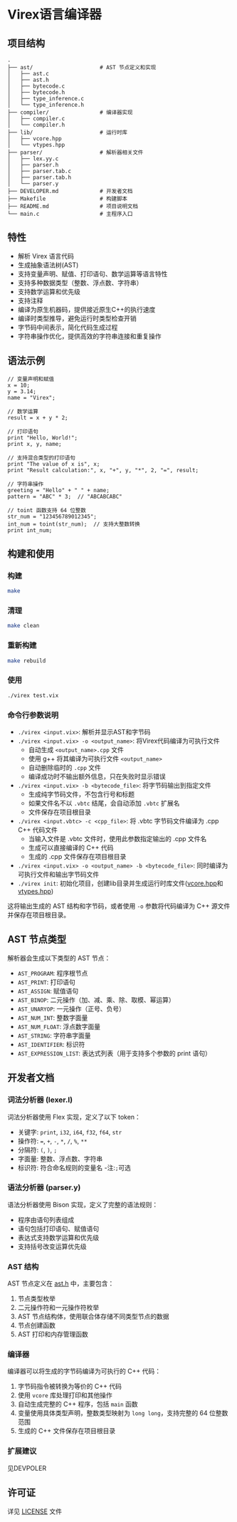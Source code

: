 # Virex语言编译器


## 项目结构

```
.
├── ast/                     # AST 节点定义和实现
│   ├── ast.c
│   ├── ast.h
│   ├── bytecode.c
│   ├── bytecode.h
│   ├── type_inference.c
│   └── type_inference.h
├── compiler/                # 编译器实现
│   ├── compiler.c
│   └── compiler.h
├── lib/                     # 运行时库
│   ├── vcore.hpp
│   └── vtypes.hpp
├── parser/                  # 解析器相关文件
│   ├── lex.yy.c
│   ├── parser.h
│   ├── parser.tab.c
│   ├── parser.tab.h
│   └── parser.y
├── DEVELOPER.md             # 开发者文档
├── Makefile                 # 构建脚本
├── README.md                # 项目说明文档
└── main.c                   # 主程序入口
```

## 特性

- 解析 Virex 语言代码
- 生成抽象语法树(AST)
- 支持变量声明、赋值、打印语句、数学运算等语言特性
- 支持多种数据类型（整数、浮点数、字符串）
- 支持数学运算和优先级
- 支持注释
- 编译为原生机器码，提供接近原生C++的执行速度
- 编译时类型推导，避免运行时类型检查开销
- 字节码中间表示，简化代码生成过程
- 字符串操作优化，提供高效的字符串连接和重复操作

## 语法示例

```
// 变量声明和赋值
x = 10;
y = 3.14;
name = "Virex";

// 数学运算
result = x + y * 2;

// 打印语句
print "Hello, World!";
print x, y, name;

// 支持混合类型的打印语句
print "The value of x is", x;
print "Result calculation:", x, "+", y, "*", 2, "=", result;

// 字符串操作
greeting = "Hello" + " " + name;
pattern = "ABC" * 3;  // "ABCABCABC"

// toint 函数支持 64 位整数
str_num = "123456789012345";
int_num = toint(str_num);  // 支持大整数转换
print int_num;
```

## 构建和使用

### 构建

```bash
make
```

### 清理

```bash
make clean
```

### 重新构建

```bash
make rebuild
```

### 使用

```bash
./virex test.vix
```

### 命令行参数说明

- `./virex <input.vix>`: 解析并显示AST和字节码
- `./virex <input.vix> -o <output_name>`: 将Virex代码编译为可执行文件
  - 自动生成 `<output_name>.cpp` 文件
  - 使用 g++ 将其编译为可执行文件 `<output_name>`
  - 自动删除临时的 `.cpp` 文件
  - 编译成功时不输出额外信息，只在失败时显示错误
- `./virex <input.vix> -b <bytecode_file>`: 将字节码输出到指定文件
  - 生成纯字节码文件，不包含行号和标题
  - 如果文件名不以 `.vbtc` 结尾，会自动添加 `.vbtc` 扩展名
  - 文件保存在项目根目录
- `./virex <input.vbtc> -c <cpp_file>`: 将 .vbtc 字节码文件编译为 .cpp C++ 代码文件
  - 当输入文件是 .vbtc 文件时，使用此参数指定输出的 .cpp 文件名
  - 生成可以直接编译的 C++ 代码
  - 生成的 .cpp 文件保存在项目根目录
- `./virex <input.vix> -o <output_name> -b <bytecode_file>`: 同时编译为可执行文件和输出字节码文件
- `./virex init`: 初始化项目，创建lib目录并生成运行时库文件([vcore.hpp](file:///c%3A/Users/popol/Desktop/Virex_ver/virex/lib/vcore.hpp)和[vtypes.hpp](file:///c%3A/Users/popol/Desktop/Virex_ver/virex/lib/vtypes.hpp))

这将输出生成的 AST 结构和字节码，或者使用 `-o` 参数将代码编译为 C++ 源文件并保存在项目根目录。

## AST 节点类型

解析器会生成以下类型的 AST 节点：

- `AST_PROGRAM`: 程序根节点
- `AST_PRINT`: 打印语句
- `AST_ASSIGN`: 赋值语句
- `AST_BINOP`: 二元操作（加、减、乘、除、取模、幂运算）
- `AST_UNARYOP`: 一元操作（正号、负号）
- `AST_NUM_INT`: 整数字面量
- `AST_NUM_FLOAT`: 浮点数字面量
- `AST_STRING`: 字符串字面量
- `AST_IDENTIFIER`: 标识符
- `AST_EXPRESSION_LIST`: 表达式列表（用于支持多个参数的 print 语句）

## 开发者文档

### 词法分析器 (lexer.l)

词法分析器使用 Flex 实现，定义了以下 token：

- 关键字: `print`, `i32`, `i64`, `f32`, `f64`, `str`
- 操作符: `=`, `+`, `-`, `*`, `/`, `%`, `**`
- 分隔符: `(`, `)`, `;`
- 字面量: 整数、浮点数、字符串
- 标识符: 符合命名规则的变量名
-注:`;`可选
### 语法分析器 (parser.y)

语法分析器使用 Bison 实现，定义了完整的语法规则：

- 程序由语句列表组成
- 语句包括打印语句、赋值语句
- 表达式支持数学运算和优先级
- 支持括号改变运算优先级

### AST 结构

AST 节点定义在 [ast.h](file:///c%3A/Users/popol/Desktop/Virex_ver/virex/ast/ast.h) 中，主要包含：

1. 节点类型枚举
2. 二元操作符和一元操作符枚举
3. AST 节点结构体，使用联合体存储不同类型节点的数据
4. 节点创建函数
5. AST 打印和内存管理函数

### 编译器

编译器可以将生成的字节码编译为可执行的 C++ 代码：

1. 字节码指令被转换为等价的 C++ 代码
2. 使用 `vcore` 库处理打印和其他操作
3. 自动生成完整的 C++ 程序，包括 `main` 函数
4. 变量使用具体类型声明，整数类型映射为 `long long`，支持完整的 64 位整数范围
5. 生成的 C++ 文件保存在项目根目录

### 扩展建议
见DEVPOLER

## 许可证

详见 [LICENSE](file:///c%3A/Users/popol/Desktop/virex/LICENSE) 文件
